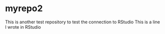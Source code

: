 # myrepo2
This is another test repository to test the connection to RStudio
This is a line I wrote in RStudio